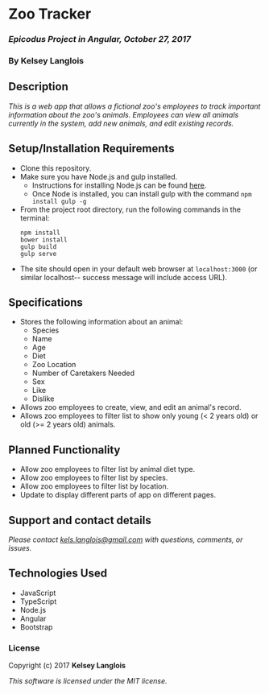 # Zoo Tracker

### _Epicodus Project in Angular, October 27, 2017_

### By Kelsey Langlois

## Description

_This is a web app that allows a fictional zoo's employees to track important information about the zoo's animals. Employees can view all animals currently in the system, add new animals, and edit existing records._

## Setup/Installation Requirements

* Clone this repository.
* Make sure you have Node.js and gulp installed.
    * Instructions for installing Node.js can be found [here](https://www.learnhowtoprogram.com/javascript/getting-started-with-javascript-2f9a73dc-b7f5-4a22-9101-e69d49f552ac/installing-node-js).
    * Once Node is installed, you can install gulp with the command ```npm install gulp -g```
* From the project root directory, run the following commands in the terminal:
  ```
  npm install
  bower install
  gulp build
  gulp serve
  ```
* The site should open in your default web browser at ```localhost:3000``` (or similar localhost-- success message will include access URL).

## Specifications

* Stores the following information about an animal:
  * Species
  * Name
  * Age
  * Diet
  * Zoo Location
  * Number of Caretakers Needed
  * Sex
  * Like
  * Dislike
* Allows zoo employees to create, view, and edit an animal's record.
* Allows zoo employees to filter list to show only young (< 2 years old) or old (>= 2 years old) animals.

## Planned Functionality

* Allow zoo employees to filter list by animal diet type.
* Allow zoo employees to filter list by species.
* Allow zoo employees to filter list by location.
* Update to display different parts of app on different pages.

## Support and contact details

_Please contact [kels.langlois@gmail.com](mailto:kels.langlois@gmail.com) with questions, comments, or issues._

## Technologies Used

* JavaScript
* TypeScript
* Node.js
* Angular
* Bootstrap

### License

Copyright (c) 2017 **Kelsey Langlois**

*This software is licensed under the MIT license.*
